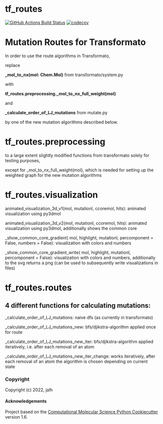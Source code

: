 tf_routes
==============================
[//]: # (Badges)
[![GitHub Actions Build Status](https://github.com/jalhackl/tf_routes/workflows/CI/badge.svg)](https://github.com/jalhackl/tf_routes/actions?query=workflow%3ACI)
[![codecov](https://codecov.io/gh/jalhackl/tf_routes/branch/master/graph/badge.svg)](https://codecov.io/gh/jalhackl/tf_routes/branch/master)


# Mutation Routes for Transformato

In order to use the route algorithms in Transformato,

replace

 **_mol_to_nx(mol: Chem.Mol)** from transformato/system.py
 
 with
 
**tf_routes.preprocessing._mol_to_nx_full_weight(mol)**

and 

**_calculate_order_of_LJ_mutations** from mutate.py

by one of the new mutation algorithms described below.

# tf_routes.preprocessing 
to a large extent slightly modified functions from transformato solely for testing purposes, 

except for _mol_to_nx_full_weight(mol), which is needed for setting up the weighted graph for the new mutation algorithms

# tf_routes.visualization

animated_visualization_3d_v1(mol, mutationl, ccoremol, hits): animated visualization using py3dmol

animated_visualization_3d_v2(mol, mutationl, ccoremol, hits): animated visualization using py3dmol, additionally shows the common core

_show_common_core_gradient( mol, highlight, mutationl, percomponent = False, numbers = False): visualization with colors and numbers

_show_common_core_gradient_write( mol, highlight, mutationl, percomponent = False): visualization with colors and numbers, additionally to the svg returns a png (can be used to subsequently write visualizations in files)

# tf_routes.routes 

## 4 different functions for calculating mutations:
_calculate_order_of_LJ_mutations: naive dfs (as currently in transformato)


_calculate_order_of_LJ_mutations_new: bfs/djikstra-algorithm applied once for route


_calculate_order_of_LJ_mutations_new_iter: bfs/djikstra-algorithm applied iteratively, i.e. after each removal of an atom 


_calculate_order_of_LJ_mutations_new_iter_change: works iteratively, after each removal of an atom the algorithm is chosen depending on current state





### Copyright

Copyright (c) 2022, jalh


#### Acknowledgements
 
Project based on the 
[Computational Molecular Science Python Cookiecutter](https://github.com/molssi/cookiecutter-cms) version 1.6.
